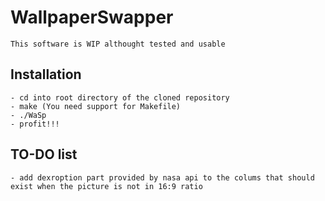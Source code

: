 # WallpaperSwapper
    This software is WIP althought tested and usable

## Installation
    - cd into root directory of the cloned repository
    - make (You need support for Makefile)
    - ./WaSp
    - profit!!!

## TO-DO list
    - add dexroption part provided by nasa api to the colums that should exist when the picture is not in 16:9 ratio 